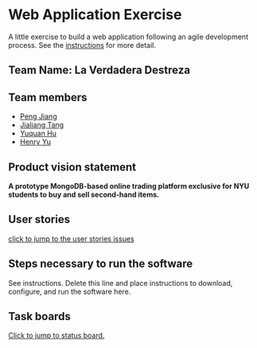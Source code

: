 # Web Application Exercise

A little exercise to build a web application following an agile development process. See the [instructions](instructions.md) for more detail.

## Team Name: La Verdadera Destreza

## Team members

- [Peng Jiang](https://github.com/PengJiang-Victor)
- [Jialiang Tang](https://github.com/JialiangTang1)
- [Yuquan Hu](https://github.com/N-A-E-S)
- [Henry Yu](https://github.com/ky2389)

## Product vision statement

**A prototype MongoDB-based online trading platform exclusive for NYU students to buy and sell second-hand items.**

## User stories

[click to jump to the user stories issues](https://github.com/software-students-spring2025/2-web-app-la-verdadera-destreza/issues)

## Steps necessary to run the software

See instructions. Delete this line and place instructions to download, configure, and run the software here.

## Task boards

[Click to jump to status board.](https://github.com/orgs/software-students-spring2025/projects/91/views/2)
